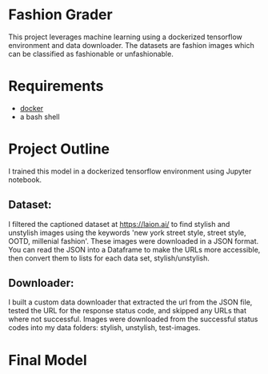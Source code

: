 # Fashion Grader

This project leverages machine learning using a dockerized tensorflow environment and data downloader. The datasets are fashion images which can be classified as fashionable or unfashionable.

# Requirements

* [docker](https://www.docker.com/)
* a bash shell

# Project Outline
I trained this model in a dockerized tensorflow environment using Jupyter notebook. 

## Dataset:
I filtered the captioned dataset at https://laion.ai/ to find stylish and unstylish images using the keywords 'new york street style, street style, OOTD, millenial fashion'. These images were downloaded in a JSON format. You can read the JSON into a Dataframe to make the URLs more accessible, then convert them to lists for each data set, stylish/unstylish.

## Downloader: 
I built a custom data downloader that extracted the url from the JSON file, tested the URL for the response status code, and skipped any URLs that where not successful. Images were downloaded from the successful status codes into my data folders: stylish, unstylish, test-images. 

# Final Model

